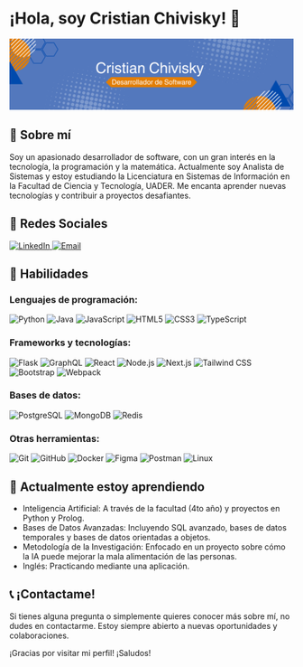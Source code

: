 # ¡Hola, soy Cristian Chivisky! 👋
![Portada GitHub](./img/portada.png)

## 🌟 Sobre mí

Soy un apasionado desarrollador de software, con un gran interés en la tecnología, la programación y la matemática. Actualmente soy Analista de Sistemas y estoy estudiando la Licenciatura en Sistemas de Información en la Facultad de Ciencia y Tecnología, UADER. Me encanta aprender nuevas tecnologías y contribuir a proyectos desafiantes.

## 🔗 Redes Sociales

<a href="https://www.linkedin.com/in/cristian-chivisky-3186aa242" target="_blank">
  <img src="https://www.vectorlogo.zone/logos/linkedin/linkedin-icon.svg" alt="LinkedIn" width="40" height="40"/>
</a>
<a href="mailto:cristian.chivisky@gmail.com">
  <img src="https://www.vectorlogo.zone/logos/gmail/gmail-icon.svg" alt="Email" width="40" height="40"/>
</a>

## 🚀 Habilidades

### Lenguajes de programación:

![Python](https://img.shields.io/badge/-Python-3776AB?style=flat&logo=python&logoColor=white)
![Java](https://img.shields.io/badge/-Java-007396?style=flat&logo=java&logoColor=white)
![JavaScript](https://img.shields.io/badge/-JavaScript-F7DF1E?style=flat&logo=javascript&logoColor=white)
![HTML5](https://img.shields.io/badge/-HTML5-E34F26?style=flat&logo=html5&logoColor=white)
![CSS3](https://img.shields.io/badge/-CSS3-1572B6?style=flat&logo=css3&logoColor=white)
![TypeScript](https://img.shields.io/badge/-TypeScript-3178C6?style=flat&logo=typescript&logoColor=white)

### Frameworks y tecnologías:

![Flask](https://img.shields.io/badge/-Flask-000000?style=flat&logo=flask&logoColor=white)
![GraphQL](https://img.shields.io/badge/-GraphQL-E10098?style=flat&logo=graphql&logoColor=white)
![React](https://img.shields.io/badge/-React-61DAFB?style=flat&logo=react&logoColor=white)
![Node.js](https://img.shields.io/badge/-Node.js-339933?style=flat&logo=nodedotjs&logoColor=white)
![Next.js](https://img.shields.io/badge/-Next.js-000000?style=flat&logo=nextdotjs&logoColor=white)
![Tailwind CSS](https://img.shields.io/badge/-Tailwind%20CSS-38B2AC?style=flat&logo=tailwind-css&logoColor=white)
![Bootstrap](https://img.shields.io/badge/-Bootstrap-563D7C?style=flat&logo=bootstrap&logoColor=white)
![Webpack](https://img.shields.io/badge/-Webpack-8DD6F9?style=flat&logo=webpack&logoColor=white)

### Bases de datos:

![PostgreSQL](https://img.shields.io/badge/-PostgreSQL-336791?style=flat&logo=postgresql&logoColor=white)
![MongoDB](https://img.shields.io/badge/-MongoDB-47A248?style=flat&logo=mongodb&logoColor=white)
![Redis](https://img.shields.io/badge/-Redis-DC382D?style=flat&logo=redis&logoColor=white)

### Otras herramientas:

![Git](https://img.shields.io/badge/-Git-F05032?style=flat&logo=git&logoColor=white)
![GitHub](https://img.shields.io/badge/-GitHub-181717?style=flat&logo=github&logoColor=white)
![Docker](https://img.shields.io/badge/-Docker-2496ED?style=flat&logo=docker&logoColor=white)
![Figma](https://img.shields.io/badge/-Figma-F24E1E?style=flat&logo=figma&logoColor=white)
![Postman](https://img.shields.io/badge/-Postman-FF6C37?style=flat&logo=postman&logoColor=white)
![Linux](https://img.shields.io/badge/-Linux-FCC624?style=flat&logo=linux&logoColor=black)

## 🌱 Actualmente estoy aprendiendo

- Inteligencia Artificial: A través de la facultad (4to año) y proyectos en Python y Prolog.
- Bases de Datos Avanzadas: Incluyendo SQL avanzado, bases de datos temporales y bases de datos orientadas a objetos.
- Metodología de la Investigación: Enfocado en un proyecto sobre cómo la IA puede mejorar la mala alimentación de las personas.
- Inglés: Practicando mediante una aplicación.

## 📞 ¡Contactame!

Si tienes alguna pregunta o simplemente quieres conocer más sobre mí, no dudes en contactarme. Estoy siempre abierto a nuevas oportunidades y colaboraciones.

¡Gracias por visitar mi perfil! ¡Saludos!


